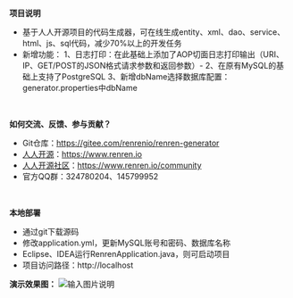 **项目说明** 
- 基于人人开源项目的代码生成器，可在线生成entity、xml、dao、service、html、js、sql代码，减少70%以上的开发任务
- 新增功能：
  1、日志打印：在此基础上添加了AOP切面日志打印输出（URI、IP、GET/POST的JSON格式请求参数和返回参数）-
  2、在原有MySQL的基础上支持了PostgreSQL
  3、新增dbName选择数据库配置：generator.properties中dbName
<br> 


**如何交流、反馈、参与贡献？** 
- Git仓库：https://gitee.com/renrenio/renren-generator
- [人人开源](https://www.renren.io)：https://www.renren.io   
- [人人开源社区](https://www.renren.io/community)：https://www.renren.io/community   
- 官方QQ群：324780204、145799952
<br> 

 **本地部署**
- 通过git下载源码
- 修改application.yml，更新MySQL账号和密码、数据库名称
- Eclipse、IDEA运行RenrenApplication.java，则可启动项目
- 项目访问路径：http://localhost

**演示效果图：**
![输入图片说明](https://images.gitee.com/uploads/images/2018/0731/150920_761d8835_63154.jpeg "aa.jpg")